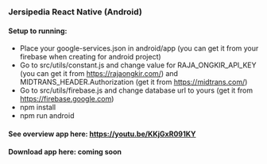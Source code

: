 ### Jersipedia React Native (Android)

#### Setup to running:

- Place your google-services.json in android/app (you can get it from your firebase when creating for android project)
- Go to src/utils/constant.js and change value for RAJA_ONGKIR_API_KEY (you can get it from https://rajaongkir.com/) and MIDTRANS_HEADER.Authorization (get it from https://midtrans.com/)
- Go to src/utils/firebase.js and change database url to yours (get it from https://firebase.google.com)
- npm install
- npm run android

#### See overview app here: https://youtu.be/KKjGxR091KY
#### Download app here: coming soon
